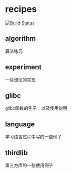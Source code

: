 recipes
======
[![Build Status](https://api.travis-ci.org/liud/recipes.svg?branch=master)](https://api.travis-ci.org/liud/recipes)

algorithm
------
算法练习

experiment
------
一些想法的实现

glibc
------
glibc函数的例子，以及使用说明

language
------
学习语言过程中写的一些例子

thirdlib
------
第三方库的一些使用例子
